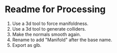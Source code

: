 # Readme for Processing

1. Use a 3d tool to force manifoldness.
1. Use a 3d tool to generate colliders.
1. Make the normals smooth again.
1. Rename to add "Manifold" after the base name.
1. Export as glb.
